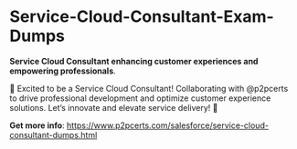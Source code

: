 # Service-Cloud-Consultant-Exam-Dumps
**Service Cloud Consultant enhancing customer experiences and empowering professionals**.

🚀 Excited to be a Service Cloud Consultant! Collaborating with @p2pcerts to drive professional development and optimize customer experience solutions. Let’s innovate and elevate service delivery! 🌟

**Get more info**: https://www.p2pcerts.com/salesforce/service-cloud-consultant-dumps.html
